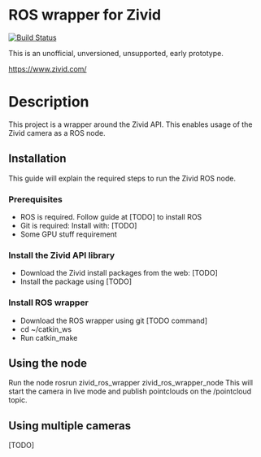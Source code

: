 # ROS wrapper for Zivid

[![Build Status](https://travis-ci.org/nedrebo/effective-parakeet.svg?branch=master)](https://travis-ci.org/nedrebo/effective-parakeet)

This is an unofficial, unversioned, unsupported, early prototype.

https://www.zivid.com/

# Description
This project is a wrapper around the Zivid API. This enables usage of the Zivid camera as a ROS node.

## Installation
This guide will explain the required steps to run the Zivid ROS node.
### Prerequisites
- ROS is required. Follow guide at [TODO] to install ROS
- Git is required: Install with: [TODO]
- Some GPU stuff requirement

### Install the Zivid API library
- Download the Zivid install packages from the web: [TODO]
- Install the package using [TODO]

### Install ROS wrapper
- Download the ROS wrapper using git [TODO command]
- cd ~/catkin_ws
- Run catkin_make

## Using the node
Run the node
rosrun zivid_ros_wrapper zivid_ros_wrapper_node
This will start the camera in live mode and publish pointclouds on the /pointcloud topic.

## Using multiple cameras
[TODO]

